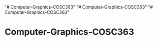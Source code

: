 "# Computer-Graphics-COSC363" 
"# Computer-Graphics-COSC363" 
"# Computer-Graphics-COSC363" 
# Computer-Graphics-COSC363
